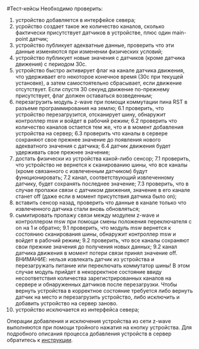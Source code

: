 #Тест-кейсы
Необходимо проверить:
1. устройство добавляется в интерфейсе севера;
2. усройство создает такое же количество каналов, сколько фактически присутствует датчиков в устройстве, плюс один main-point датчик;
3. устройство публикует адекватные данные, проверить что эти данные изменяются при изменении физических условий;
4. устройство публикует новые значения с датчиков (кроме датчика движения) с периодом 30с.
5. устройство быстро активирует флаг на канале датчика движения, что удерживает его некоторое конечное время (30с при текущей установке), а затем самостоятельно сбрасывает, если движение отсутствует. Если спустя 30 секунд движение по-прежнему присутствует, флаг должен оставаться возведенным;
6. перезагрузить модуль z-wave при помощи коммутации пина RST в разъеме программирования на землю; 
    6.1 проверить, что устройство перезагрузится, отсканирует шину, обнаружит контроллер msw и войдет в рабочий режим; 
    6.2 проверить что количество каналов остается тем же, что и в момент добавления устройства на сервер; 
    6.3 проверить что каналы в сервере сохраняют свое прежнее значение до появления нового адекватного значения с датчика;
    6.4 датчик движения будет удерживать свое прежнее значение;
7. достать физически из устройства какой-либо сенсор;
    7.1 проверить, что устройство не вернется к сканированию шины, что все каналы (кроме связанного с извлеченным датчиком) будут функционировать;
    7.2 канал, соответствующий извлеченному датчику, будет сохранять последнее значение;
    7.3 проверить, что в случае пропажи связи с датчиком движения, значение в его канале станет off (даже если в момент присутствия датчика было on);
8. вставить сенсор назад, проверить что данные в канале только что извлеченного датчика стали вновь обновляться;
9. сымитировать пропажу связи между модулем z-wave и контроллером msw при помощи смены положения переключателя с on на 1 и обратно;
    9.1 проверить, что модуль msw вернется к состоянию сканирования шины, обнаружит контроллер msw и войдет в рабочий режим;
    9.2 проверить, что все каналы сохраняют свои прежние значения до получения новых данных;
    9.2 канал датчика движения в момент потери связи принял значение off.
ВНИМАНИЕ: нельзя извлекать датчик из устройства и перезагружать питание или переключать коммутатор шины! В этом случае модуль прийдет в некорректное состояние ввиду несоответствия количества зарегистрированных каналов на сервере и обнаруженных датчиков после перезагрузки. Чтобы вернуть устройства в корректное состояние требуется либо вернуть датчик на место и перезагрузить устройство, либо исключить и добавить устройство на сервер заново.
9. устройство исключается из интерфейса севера;

Операции добавления и исключения устройства из сети z-wave выполняются при помощи тройного нажатия на кнопку устройства. Для подробного описания процесса добавления устройств в сервер обратитесь к [инструкции](https://wirenboard.com/wiki/Z-Wave).
